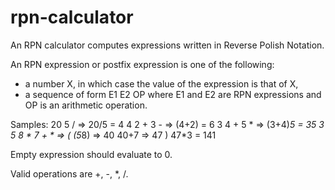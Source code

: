 # rpn-calculator
An RPN calculator computes expressions written in Reverse Polish Notation.

An RPN expression or postfix expression is one of the following:

 - a number X, in which case the value of the expression is that of X,
 - a sequence of form E1 E2 OP where E1 and E2 are RPN expressions and OP is an arithmetic operation.

Samples: 
  20 5 /        => 20/5 = 4
  4 2 + 3 -     => (4+2) = 6
  3 4 + 5 *     => (3+4)*5 = 35
  3 5 8 * 7 + * => (
    (5*8) => 40
    40+7 => 47
    ) 47*3 = 141




Empty expression should evaluate to 0.



Valid operations are +, -, *, /.

